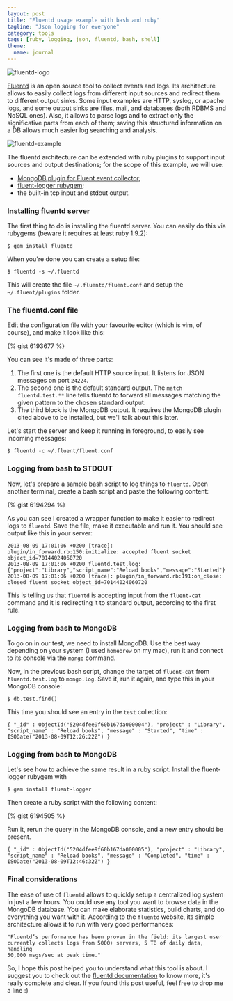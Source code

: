 ```yaml
---
layout: post
title: "Fluentd usage example with bash and ruby"
tagline: "Json logging for everyone"
category: tools
tags: [ruby, logging, json, fluentd, bash, shell]
theme:
  name: journal
---
```


<img class="fluentd-example" src="https://raw.github.com/fluent/website/master/logos/fluentd2.png" alt="fluentd-logo"/>

[Fluentd](http://fluentd.org/) is an open source tool to collect events and
logs. Its architecture allows to easily collect logs from different input
sources and redirect them to different output sinks. Some input examples are
HTTP, syslog, or apache logs, and some output sinks are files, mail, and
databases (both RDBMS and NoSQL ones). Also, it allows to parse logs and to
extract only the significative parts from each of them; saving this
structured information on a DB allows much easier log searching and analysis.

<img class="fluentd-example" src="http://docs.fluentd.org/images/apache-to-mongodb.png" alt="fluentd-example"/>

The fluentd architecture can be extended with ruby plugins to support input
sources and output destinations; for the scope of this example, we will use:

* [MongoDB plugin for Fluent event collector](https://github.com/fluent/fluent-plugin-mongo);
* [fluent-logger rubygem](https://github.com/fluent/fluent-logger-ruby);
* the built-in tcp input and stdout output.

### Installing fluentd server

The first thing to do is installing the fluentd server. You can easily do this
via rubygems (beware it requires at least ruby 1.9.2):

    $ gem install fluentd

When you're done you can create a setup file:

    $ fluentd -s ~/.fluentd

This will create the file `~/.fluentd/fluent.conf` and setup the `~/.fluent/plugins` folder.

### The fluentd.conf file

Edit the configuration file with your favourite editor (which is vim, of
course), and make it look like this:

{% gist 6193677 %}

You can see it's made of three parts:

1. The first one is the default HTTP source input. It listens for JSON messages
on port `24224`.
2. The second one is the default standard output. The `match fluentd.test.**`
line tells fluentd to forward all messages matching the given pattern to the
chosen standard output.
3. The third block is the MongoDB output. It requires the MongoDB plugin cited
above to be installed, but we'll talk about this later.

Let's start the server and keep it running in foreground, to easily see
incoming messages:

    $ fluentd -c ~/.fluent/fluent.conf

### Logging from bash to STDOUT

Now, let's prepare a sample bash script to log things to `fluentd`. Open
another terminal, create a bash script and paste the following content:

{% gist 6194294 %}

As you can see I created a wrapper function to make it easier to redirect logs
to `fluentd`. Save the file, make it executable and run it. You should see output
like this in your server:

    2013-08-09 17:01:06 +0200 [trace]: plugin/in_forward.rb:150:initialize: accepted fluent socket object_id=70144024060720
    2013-08-09 17:01:06 +0200 fluentd.test.log: {"project":"Library","script_name":"Reload books","message":"Started"}
    2013-08-09 17:01:06 +0200 [trace]: plugin/in_forward.rb:191:on_close: closed fluent socket object_id=70144024060720

This is telling us that `fluentd` is accepting input from the `fluent-cat` command
and it is redirecting it to standard output, according to the first rule.

### Logging from bash to MongoDB

To go on in our test, we need to install MongoDB. Use the best way depending on
your system (I used `homebrew` on my mac), run it and connect to its console via
the `mongo` command.

Now, in the previous bash script, change the target of `fluent-cat` from
`fluentd.test.log` to `mongo.log`. Save it, run it again, and type this in your
MongoDB console:

    $ db.test.find()

This time you should see an entry in the `test` collection:

    { "_id" : ObjectId("5204dfee9f60b167da000004"), "project" : "Library", "script_name" : "Reload books", "message" : "Started", "time" : ISODate("2013-08-09T12:26:22Z") }

### Logging from bash to MongoDB

Let's see how to achieve the same result in a ruby script. Install the fluent-logger
rubygem with 

    $ gem install fluent-logger

Then create a ruby script with the following content:

{% gist 6194505 %}

Run it, rerun the query in the MongoDB console, and a new entry should be present.


    { "_id" : ObjectId("5204dfee9f60b167da000005"), "project" : "Library", "script_name" : "Reload books", "message" : "Completed", "time" : ISODate("2013-08-09T12:46:32Z") }

### Final considerations

The ease of use of `fluentd` allows to quickly setup a centralized log system in
just a few hours. You could use any tool you want to browse data in the MongoDB
database. You can make elaborate statistics, build charts, and do everything you
want with it. According to the `fluentd` website, its simple architecture allows
it to run with very good performances:

    "Fluentd’s performance has been proven in the field: its largest user
    currently collects logs from 5000+ servers, 5 TB of daily data, handling
    50,000 msgs/sec at peak time."

So, I hope this post helped you to understand what this tool is about. I
suggest you to check out the [fluentd
documentation](http://docs.fluentd.org/articles/quickstart) to know more, it's
really complete and clear. If you found this post useful, feel free to drop me
a line :)


